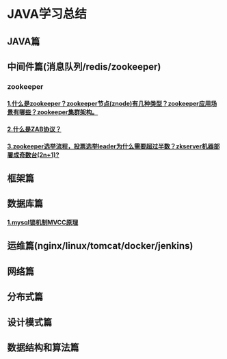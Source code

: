# JAVA学习总结

## JAVA篇



## 中间件篇(消息队列/redis/zookeeper)

### zookeeper

#### [1.什么是zookeeper？zookeeper节点(znode)有几种类型？zookeeper应用场景有哪些？zookeeper集群架构。](./docs/database/zookeeper/20191217_zookeeper_introduce.md)

#### [2.什么是ZAB协议？](./docs/database/zookeeper/20191218_zookeeper_zab_protocol.md)

#### [3.zookeeper选举流程，投票选举leader为什么需要超过半数？zkserver机器部署成奇数台(2n+1)?](./docs/database/zookeeper/20191218_zookeeper_vote.md)

## 框架篇



## 数据库篇
#### [1.mysql锁机制MVCC原理](./docs/database/mysql_mvcc.md)


## 运维篇(nginx/linux/tomcat/docker/jenkins)



## 网络篇



## 分布式篇



## 设计模式篇



## 数据结构和算法篇
